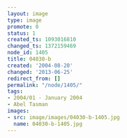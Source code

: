 ```yaml
---
layout: image
type: image
promote: 0
status: 1
created_ts: 1093016810
changed_ts: 1372159469
node_id: 1405
title: 04030-b
created: '2004-08-20'
changed: '2013-06-25'
redirect_from: []
permalink: "/node/1405/"
tags:
- 2004/01 - January 2004
- Abel Tasman
images:
- src: image/images/04030-b-1405.jpg
  name: 04030-b-1405.jpg
---
```


